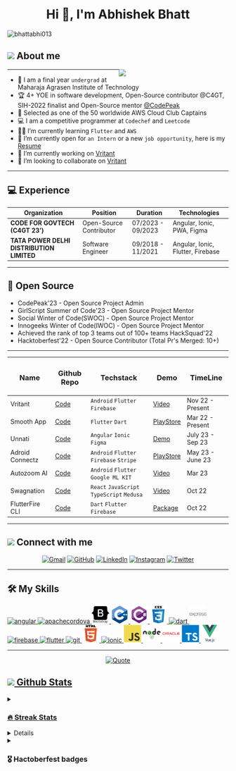
<h1 align="center">Hi 👋, I'm Abhishek Bhatt</h1>

<p align="left"> <img src="https://komarev.com/ghpvc/?username=bhattabhi013&label=Profile%20views&color=0e75b6&style=flat" alt="bhattabhi013" /> </p>

## <picture> <img src = "https://github.com/7oSkaaa/7oSkaaa/blob/main/Images/about_me.gif?raw=true" width = 50px>  </picture> About me

<picture> <img align="right" src="https://github.com/7oSkaaa/7oSkaaa/blob/main/Images/Right_Side.gif?raw=true" width = 250px></picture>

----

- :school: I am a final year `undergrad` at Maharaja Agrasen Institute of Technology
- :trophy: 4+ YOE in software development, Open-Source contributor @C4GT, SIH-2022 finalist and Open-Source mentor [@CodePeak](https://www.codepeak.tech/)
- 🥇 Selected as one of the 50 worldwide AWS Cloud Club Captains
- :computer: I am a competitive programmer at `Codechef` and `Leetcode`
- :student: I’m currently learning `Flutter` and `AWS`
- :thinking: I’m currently open for `an Intern` or a new `job opportunity`, here is my [Resume](https://docs.google.com/document/d/1fpvHEZtwHK28QHxHxpk1yI4QiNZUoVccOPoMaC2IjyA/edit?usp=sharing)
- 🔭 I’m currently working on [Vritant](https://github.com/bhattabhi013/Vritant)
- 👯 I’m looking to collaborate on [Vritant](https://github.com/bhattabhi013/Vritant)

----

<h2>💻 Experience  </h2>

| Organization                              | Position                         | Duration            | Technologies                                     |
| ----------------------------------------- | ---------------------------------| ------------------- | ------------------------------------------------ |
| **CODE FOR GOVTECH (C4GT 23’)**           | Open-Source Contributor          | 07/2023 - 09/2023   | Angular, Ionic, PWA, Figma                       |
| **TATA POWER DELHI DISTRIBUTION LIMITED** | Software Engineer                | 09/2018 - 11/2021   | Angular, Ionic, Flutter, Firebase                |


----

<h2 align="left">🥑 Open Source </h2>

- CodePeak'23 - Open Source Project Admin
- GirlScript Summer of Code'23 - Open Source Project Mentor
- Social Winter of Code(SWOC) - Open Source Project Mentor
- Innogeeks Winter of Code(IWOC) - Open Source Project Mentor
- Achieved the rank of top 3 teams out of 100+ teams HackSquad'22
- Hacktoberfest'22 - Open Source Contributor (Total Pr's Merged: 10+)

----

| <h3>Name</h3> | <h3>Github Repo</h3> | <h3>Techstack</h3> | <h3>Demo</h3> | <h3>TimeLine</h3> |
|-----------|-----------|-----------|-----------|-----------|
| Vritant | [Code](https://github.com/bhattabhi013/Vritant) | ```Android``` ```Flutter``` ```Firebase``` | [Video](https://youtu.be/pZJ-Nz6inIE?si=PGaMH2M_UBOZ2Fx9) | Nov 22 - Present |
| Smooth App | [Code](https://github.com/openfoodfacts/smooth-app/pulls/bhattabhi013) | ```Flutter``` ```Dart``` | [PlayStore](https://openfoodfacts.github.io/smoothielanding/) | Mar 22 - Present  |
| Unnati | [Code](https://github.com/ELEVATE-Project/project-frontend/tree/c4gt) | ```Angular``` ```Ionic``` ```Figma``` | [Demo](https://dev.elevate-unnati.shikshalokam.org/) | July 23 - Sep 23 |
| Adroid Connectz | [Code](https://github.com/bhattabhi013/adroid_connectz_app) |  ```Android``` ```Flutter``` ```Firebase``` ```Stripe``` | [PlayStore](https://play.google.com/store/apps/details?id=com.adroid.adroidconnectz) | May  23 - June 23 |
| Autozoom AI | [Code](https://github.com/bhattabhi013/AutoZoomAI) | ```Android``` ```Flutter``` ```Google ML KIT``` | [Video](https://youtu.be/odKU5AsooE4) | Mar 23 | 
| Swagnation | [Code](https://github.com/bhattabhi013/medusa_medical) | ```React``` ```JavaScript``` ```TypeScript``` ```Medusa``` | [Video](https://www.youtube.com/watch?v=bzoiAzrnp1Y) | Oct 22 |
| FlutterFire CLI | [Code](https://github.com/invertase/flutterfire_cli/) | ```Dart``` ```Flutter``` ```Firebase``` | [Package](https://pub.dev/packages/flutterfire_cli) | Oct 22 |  

----

## <picture> <img src="https://github.com/7oSkaaa/7oSkaaa/blob/main/Images/Connect-with-me.gif?raw=true" width="100px"> </picture> Connect with me
<p align="center">
	<a href="mailto:bhattabhi013@gmail.com"><img img src="https://img.shields.io/badge/gmail-%23EA4335.svg?style=plastic&logo=gmail&logoColor=white" alt="Gmail"/></a>
	<a href="https://github.com/bhattabhi013"><img src="https://img.shields.io/badge/github-%23181717.svg?style=plastic&logo=github&logoColor=white" alt="GitHub"/></a>
	<a href="https://www.linkedin.com/in/bhatt-abhi/"><img src="https://img.shields.io/badge/linkedin-%230A66C2.svg?style=plastic&logo=linkedin&logoColor=white" alt="LinkedIn"/></a>
	<a href="https://www.instagram.com/bwith_abhi/"><img src="https://img.shields.io/badge/instagram-%23E4405F.svg?style=plastic&logo=instagram&logoColor=white" alt="Instagram"/></a>
  	<a href="  https://twitter.com/AbhishekBtwt"><img src="https://img.shields.io/badge/twitter-%230A66C2.svg?style=plastic&logo=twitter&logoColor=white" alt="Twitter"/></a>
</p>

----

## 🛠️ My Skills

<p align="left"> <a href="https://angular.io" target="_blank" rel="noreferrer"> <img src="https://angular.io/assets/images/logos/angular/angular.svg" alt="angular" width="40" height="40"/> </a> <a href="https://cordova.apache.org/" target="_blank" rel="noreferrer"> <img src="https://www.vectorlogo.zone/logos/apache_cordova/apache_cordova-icon.svg" alt="apachecordova" width="40" height="40"/> </a> <a href="https://getbootstrap.com" target="_blank" rel="noreferrer"> <img src="https://raw.githubusercontent.com/devicons/devicon/master/icons/bootstrap/bootstrap-plain-wordmark.svg" alt="bootstrap" width="40" height="40"/> </a> <a href="https://www.w3schools.com/cpp/" target="_blank" rel="noreferrer"> <img src="https://raw.githubusercontent.com/devicons/devicon/master/icons/cplusplus/cplusplus-original.svg" alt="cplusplus" width="40" height="40"/> </a> <a href="https://www.w3schools.com/cs/" target="_blank" rel="noreferrer"> <img src="https://raw.githubusercontent.com/devicons/devicon/master/icons/csharp/csharp-original.svg" alt="csharp" width="40" height="40"/> </a> <a href="https://www.w3schools.com/css/" target="_blank" rel="noreferrer"> <img src="https://raw.githubusercontent.com/devicons/devicon/master/icons/css3/css3-original-wordmark.svg" alt="css3" width="40" height="40"/> </a> <a href="https://dart.dev" target="_blank" rel="noreferrer"> <img src="https://www.vectorlogo.zone/logos/dartlang/dartlang-icon.svg" alt="dart" width="40" height="40"/> </a> <a href="https://expressjs.com" target="_blank" rel="noreferrer"> <img src="https://raw.githubusercontent.com/devicons/devicon/master/icons/express/express-original-wordmark.svg" alt="express" width="40" height="40"/> </a> <a href="https://firebase.google.com/" target="_blank" rel="noreferrer"> <img src="https://www.vectorlogo.zone/logos/firebase/firebase-icon.svg" alt="firebase" width="40" height="40"/> </a> <a href="https://flutter.dev" target="_blank" rel="noreferrer"> <img src="https://www.vectorlogo.zone/logos/flutterio/flutterio-icon.svg" alt="flutter" width="40" height="40"/> </a> <a href="https://git-scm.com/" target="_blank" rel="noreferrer"> <img src="https://www.vectorlogo.zone/logos/git-scm/git-scm-icon.svg" alt="git" width="40" height="40"/> </a> <a href="https://www.w3.org/html/" target="_blank" rel="noreferrer"> <img src="https://raw.githubusercontent.com/devicons/devicon/master/icons/html5/html5-original-wordmark.svg" alt="html5" width="40" height="40"/> </a> <a href="https://ionicframework.com" target="_blank" rel="noreferrer"> <img src="https://upload.wikimedia.org/wikipedia/commons/d/d1/Ionic_Logo.svg" alt="ionic" width="40" height="40"/> </a> <a href="https://developer.mozilla.org/en-US/docs/Web/JavaScript" target="_blank" rel="noreferrer"> <img src="https://raw.githubusercontent.com/devicons/devicon/master/icons/javascript/javascript-original.svg" alt="javascript" width="40" height="40"/> </a> <a href="https://nodejs.org" target="_blank" rel="noreferrer"> <img src="https://raw.githubusercontent.com/devicons/devicon/master/icons/nodejs/nodejs-original-wordmark.svg" alt="nodejs" width="40" height="40"/> </a> <a href="https://www.oracle.com/" target="_blank" rel="noreferrer"> <img src="https://raw.githubusercontent.com/devicons/devicon/master/icons/oracle/oracle-original.svg" alt="oracle" width="40" height="40"/> </a> <a href="https://www.typescriptlang.org/" target="_blank" rel="noreferrer"> <img src="https://raw.githubusercontent.com/devicons/devicon/master/icons/typescript/typescript-original.svg" alt="typescript" width="40" height="40"/> </a> <a href="https://vuejs.org/" target="_blank" rel="noreferrer"> <img src="https://raw.githubusercontent.com/devicons/devicon/master/icons/vuejs/vuejs-original-wordmark.svg" alt="vuejs" width="40" height="40"/> </a> </p>

----


<p align = "center">
	<a href="https://github.com/piyushsuthar/github-readme-quotes"> <img alt = "Quote" src="https://quotes-github-readme.vercel.app/api?type=horizontal&theme=tokyonight&animation=grow_out_in&quoteCategory=programming">
</p>

## <picture> <img src = "https://github.com/7oSkaaa/7oSkaaa/blob/main/Images/Statistics.gif?raw=true" width = 50px>  </picture> Github Stats


<details><summary><h3> 🔥 Streak Stats</h3></summary>

----	

<p align="center"><img src="https://github-readme-streak-stats.herokuapp.com/?user=bhattabhi013&theme=tokyonight_duo" alt="7oSkaaa" /></p>

</details>
  
<details><summary><h3>💻 GitHub Profile Stats</h3></summary>

----
	
<p align="center">
    <a href="https://github.com/anuraghazra/github-readme-stats">
	    <img alt="Abhishek's Github Stats" src="https://github-readme-stats.vercel.app/api?username=bhattabhi013&show_icons=true&count_private=true&locale=en&theme=tokyonight&layout=compact" height="230px"/></a>
	  <img src="https://github-readme-stats.vercel.app/api/top-langs?username=bhattabhi013&langs_count=10&show_icons=true&locale=en&theme=tokyonight" alt="7oSkaaa" height="230px"/>
<br/>

  <b>Note:</b> Top languages is only a metric of the languages my public code consists of and doesn't reflect experience or skill level.
  </p>
</details>

<details><summary> <h3> 🎖️ Hactoberfest badges </h3></summary>

----
	
[![@bhattabhi's Holopin board](https://holopin.me/bhattabhi)](https://holopin.io/@bhattabhi)
	
</details>

</br>

